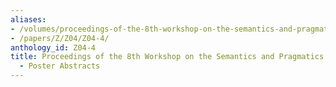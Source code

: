 ```yaml
---
aliases:
- /volumes/proceedings-of-the-8th-workshop-on-the-semantics-and-pragmatics-of-dialogue-poster-abstracts/
- /papers/Z/Z04/Z04-4/
anthology_id: Z04-4
title: Proceedings of the 8th Workshop on the Semantics and Pragmatics of Dialogue
  - Poster Abstracts
---
```

